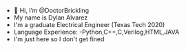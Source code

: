 - 👋 Hi, I’m @DoctorBrickling
- My name is Dylan Alvarez
- I'm a graduate Electrical Engineer (Texas Tech 2020)
- Language Experience:
-Python,C++,C,Verilog,HTML,JAVA
- I'm just here so I don't get fined

<!---
DoctorBrickling/DoctorBrickling is a ✨ special ✨ repository because its `README.md` (this file) appears on your GitHub profile.
You can click the Preview link to take a look at your changes.
--->
